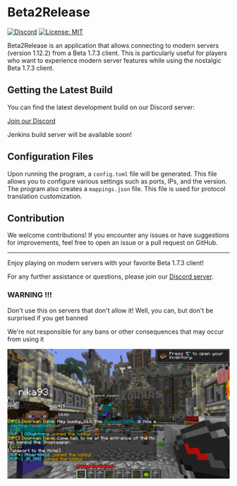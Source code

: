 # Beta2Release
[![Discord](https://img.shields.io/discord/684429844947271767.svg?label=Discord)](https://discord.gg/v6xsRdc)
[![License: MIT](https://img.shields.io/badge/license-MIT-red.svg)](LICENSE)

Beta2Release is an application that allows connecting to modern servers (version 1.12.2) from a Beta 1.7.3 client. 
This is particularly useful for players who want to experience modern server features while using the nostalgic Beta 1.7.3 client.

## Getting the Latest Build

You can find the latest development build on our Discord server:

[Join our Discord](https://discord.gg/v6xsRdc)

Jenkins build server will be available soon!

## Configuration Files

Upon running the program, a `config.toml` file will be generated. This file allows you to configure various settings such as ports, IPs, and the version.
The program also creates a `mappings.json` file. This file is used for protocol translation customization.


## Contribution

We welcome contributions! If you encounter any issues or have suggestions for improvements, feel free to open an issue or a pull request on GitHub.

---

Enjoy playing on modern servers with your favorite Beta 1.7.3 client!

For any further assistance or questions, please join our [Discord server](https://discord.gg/v6xsRdc).

### WARNING !!!
Don't use this on servers that don't allow it!
Well, you can, but don't be surprised if you get banned

We're not responsible for any bans or other consequences that may occur from using it

![ss](images/screenshot.png)